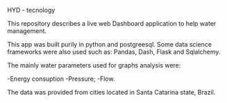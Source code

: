 HYD - tecnology

This repository describes a live web Dashboard application to help water management.

This app was built purily in python and postgreesql. Some data science frameworks were also used such as: Pandas, Dash, Flask and Sqlalchemy.

The mainly water parameters used for graphs analysis were:

-Energy consuption -Pressure; -Flow.

The data was provided from cities located in Santa Catarina state, Brazil.